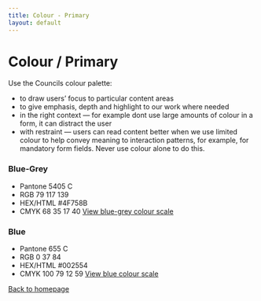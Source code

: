 ```yaml
---
title: Colour - Primary
layout: default
---
```


# Colour / Primary

Use the Councils colour palette:
- to draw users’ focus to particular content areas
- to give emphasis, depth and highlight to our work where needed
- in the right context — for example dont use large amounts of colour in a form, it can distract the user
- with restraint — users can read content better when we use limited colour
to help convey meaning to interaction patterns, for example, for mandatory form fields. Never use colour alone to do this.

### Blue-Grey
- Pantone 5405 C
- RGB 79 117 139
- HEX/HTML #4F758B
- CMYK 68 35 17 40
[View blue-grey colour scale](https://hihayk.github.io/scale/#4/4/80/80/0/0/20/20/4F758B/137/83/47)

### Blue
- Pantone 655 C
- RGB 0 37 84
- HEX/HTML #002554
- CMYK 100 79 12 59
[View blue colour scale](https://hihayk.github.io/scale/#4/4/80/80/0/0/20/20/002554/0/37/84)

[Back to homepage](/styleguide/)

